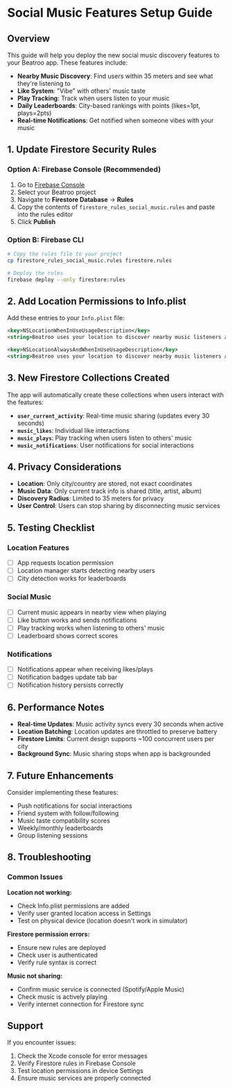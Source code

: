 # Social Music Features Setup Guide

## Overview
This guide will help you deploy the new social music discovery features to your Beatroo app. These features include:

- **Nearby Music Discovery**: Find users within 35 meters and see what they're listening to
- **Like System**: "Vibe" with others' music taste
- **Play Tracking**: Track when users listen to your music
- **Daily Leaderboards**: City-based rankings with points (likes=1pt, plays=2pts)
- **Real-time Notifications**: Get notified when someone vibes with your music

## 1. Update Firestore Security Rules

### Option A: Firebase Console (Recommended)
1. Go to [Firebase Console](https://console.firebase.google.com)
2. Select your Beatroo project
3. Navigate to **Firestore Database** → **Rules**
4. Copy the contents of `firestore_rules_social_music.rules` and paste into the rules editor
5. Click **Publish**

### Option B: Firebase CLI
```bash
# Copy the rules file to your project
cp firestore_rules_social_music.rules firestore.rules

# Deploy the rules
firebase deploy --only firestore:rules
```

## 2. Add Location Permissions to Info.plist

Add these entries to your `Info.plist` file:

```xml
<key>NSLocationWhenInUseUsageDescription</key>
<string>Beatroo uses your location to discover nearby music listeners and connect you with others in your area.</string>

<key>NSLocationAlwaysAndWhenInUseUsageDescription</key>
<string>Beatroo uses your location to discover nearby music listeners and connect you with others in your area.</string>
```

## 3. New Firestore Collections Created

The app will automatically create these collections when users interact with the features:

- **`user_current_activity`**: Real-time music sharing (updates every 30 seconds)
- **`music_likes`**: Individual like interactions
- **`music_plays`**: Play tracking when users listen to others' music
- **`music_notifications`**: User notifications for social interactions

## 4. Privacy Considerations

- **Location**: Only city/country are stored, not exact coordinates
- **Music Data**: Only current track info is shared (title, artist, album)
- **Discovery Radius**: Limited to 35 meters for privacy
- **User Control**: Users can stop sharing by disconnecting music services

## 5. Testing Checklist

### Location Features
- [ ] App requests location permission
- [ ] Location manager starts detecting nearby users
- [ ] City detection works for leaderboards

### Social Music
- [ ] Current music appears in nearby view when playing
- [ ] Like button works and sends notifications
- [ ] Play tracking works when listening to others' music
- [ ] Leaderboard shows correct scores

### Notifications
- [ ] Notifications appear when receiving likes/plays
- [ ] Notification badges update tab bar
- [ ] Notification history persists correctly

## 6. Performance Notes

- **Real-time Updates**: Music activity syncs every 30 seconds when active
- **Location Batching**: Location updates are throttled to preserve battery
- **Firestore Limits**: Current design supports ~100 concurrent users per city
- **Background Sync**: Music sharing stops when app is backgrounded

## 7. Future Enhancements

Consider implementing these features:
- Push notifications for social interactions
- Friend system with follow/following
- Music taste compatibility scores
- Weekly/monthly leaderboards
- Group listening sessions

## 8. Troubleshooting

### Common Issues

**Location not working:**
- Check Info.plist permissions are added
- Verify user granted location access in Settings
- Test on physical device (location doesn't work in simulator)

**Firestore permission errors:**
- Ensure new rules are deployed
- Check user is authenticated
- Verify rule syntax is correct

**Music not sharing:**
- Confirm music service is connected (Spotify/Apple Music)
- Check music is actively playing
- Verify internet connection for Firestore sync

## Support

If you encounter issues:
1. Check the Xcode console for error messages
2. Verify Firestore rules in Firebase Console
3. Test location permissions in device Settings
4. Ensure music services are properly connected 